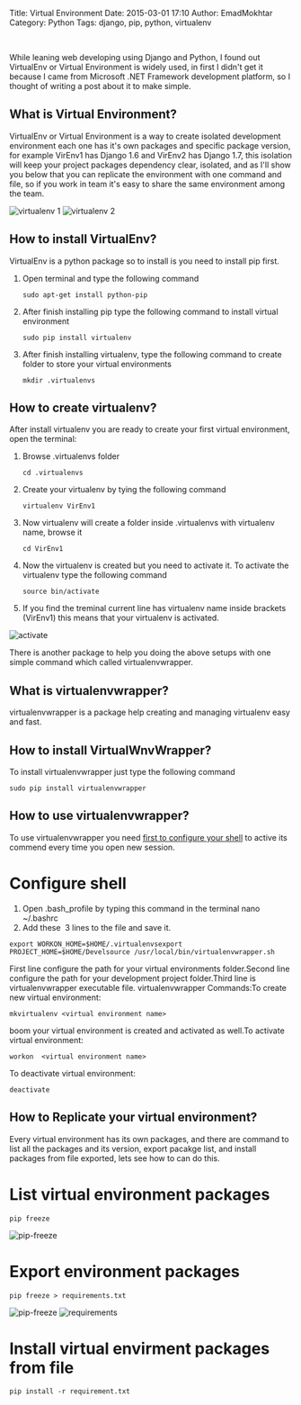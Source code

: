 Title: Virtual Environment
Date: 2015-03-01 17:10
Author: EmadMokhtar
Category: Python
Tags: django, pip, python, virtualenv

 

While leaning web developing using Django and Python, I found out
VirtualEnv or Virtual Environment is widely used, in first I didn't get
it because I came from Microsoft .NET Framework development platform, so
I thought of writing a post about it to make simple.

What is Virtual Environment?
----------------------------

VirtualEnv or Virtual Environment is a way to create isolated
development environment each one has it's own packages and specific
package version, for example VirEnv1 has Django 1.6 and VirEnv2 has
Django 1.7, this isolation will keep your project packages dependency
clear, isolated, and as I'll show you below that you can replicate the
environment with one command and file, so if you work in team it's easy
to share the same environment among the
team.

![virtualenv 1]({filename}/images/Screenshot-from-2015-03-01-193423.png)
![virtualenv 2]({filename}/images/Screenshot-from-2015-03-01-193318.png)

How to install VirtualEnv?
--------------------------

VirtualEnv is a python package so to install is you need to install pip
first.

1.  Open terminal and type the following command

    ``` 
    sudo apt-get install python-pip
    ```

2.  After finish installing pip type the following command to install
    virtual environment

    ```
    sudo pip install virtualenv
    ```

3.  After finish installing virtualenv, type the following command to
    create folder to store your virtual environments

    ```
    mkdir .virtualenvs
    ```

How to create virtualenv?
-------------------------

After install virtualenv you are ready to create your first virtual
environment, open the terminal:

1.  Browse .virtualenvs folder

    ```
    cd .virtualenvs
    ```

2.  Create your virtualenv by tying the following command

    ```
    virtualenv VirEnv1
    ```

3.  Now virtualenv will create a folder inside .virtualenvs with
    virtualenv name, browse it

    ```
    cd VirEnv1
    ```

4.  Now the virtualenv is created but you need to activate it. To
    activate the virtualenv type the following command

    ```
    source bin/activate
    ```

5.  If you find the treminal current line has virtualenv name inside
    brackets (VirEnv1) this means that your virtualenv is activated.

![activate]({filename}/images/activate.png)

There is another package to help you doing the above setups with one
simple command which called virtualenvwrapper.

What is virtualenvwrapper?
--------------------------

virtualenvwrapper is a package help creating and managing virtualenv
easy and fast.

How to install VirtualWnvWrapper?
---------------------------------

To install virtualenvwrapper just type the following command

```
sudo pip install virtualenvwrapper
```

How to use virtualenvwrapper?
-----------------------------

To use virtualenvwrapper you need [first to configure your shell](https://virtualenvwrapper.readthedocs.org/en/latest/install.html#shell-startup-file) to active its commend every time you open new session.

# Configure shell

1.  Open .bash\_profile by typing this command in the terminal nano
    \~/.bashrc
2.  Add these  3 lines to the file and save it.

```
export WORKON_HOME=$HOME/.virtualenvsexport PROJECT_HOME=$HOME/Develsource /usr/local/bin/virtualenvwrapper.sh
```

First line configure the path for your virtual environments
folder.Second line configure the path for your development project
folder.Third line is virtualenvwrapper executable file. virtualenvwrapper
Commands:To create new virtual environment:

```
mkvirtualenv <virtual environment name>
```

boom your virtual environment is created and activated as well.To
activate virtual environment:

```
workon  <virtual environment name>
```

To deactivate virtual environment:

```
deactivate
```

How to Replicate your virtual environment?
------------------------------------------

Every virtual environment has its own packages, and there are command to
list all the packages and its version, export pacakge list, and install
packages from file exported, lets see how to can do this.


# List virtual environment packages

```
pip freeze
```
![pip-freeze]({filename}/images/pip-freeze2.png)

# Export environment packages

```
pip freeze > requirements.txt
```

![pip-freeze]({filename}/images/pip-freeze-2.png)
![requirements]({filename}/images/requirements2.png)

# Install virtual envirment packages from file

```
pip install -r requirement.txt
```


 

 
